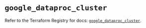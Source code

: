 # `google_dataproc_cluster`

Refer to the Terraform Registry for docs: [`google_dataproc_cluster`](https://registry.terraform.io/providers/hashicorp/google/5.41.0/docs/resources/dataproc_cluster).
